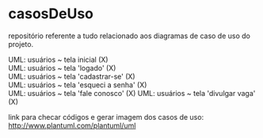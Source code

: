 # casosDeUso

repositório referente a tudo relacionado aos diagramas de caso de uso do projeto.

UML: usuários ~ tela inicial (X)                               
UML: usuários ~ tela 'logado' (X)     
UML: usuários ~ tela 'cadastrar-se' (X)          
UML: usuários ~ tela 'esqueci a senha' (X)      
UML: usuários ~ tela 'fale conosco' (X)
UML: usuários ~ tela 'divulgar vaga' (X)

link para checar códigos e gerar imagem dos casos de uso: http://www.plantuml.com/plantuml/uml


